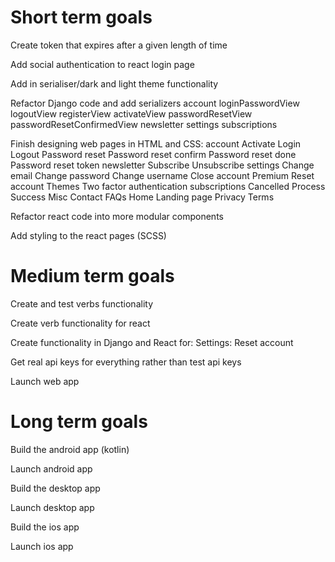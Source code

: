 # Short term goals
Create token that expires after a given length of time

Add social authentication to react login page

Add in serialiser/dark and light theme functionality

Refactor Django code and add serializers
    account
        loginPasswordView
        logoutView
        registerView
        activateView
        passwordResetView
        passwordResetConfirmedView
    newsletter
    settings
    subscriptions

Finish designing web pages in HTML and CSS:
    account
        Activate
        Login
        Logout
        Password reset
        Password reset confirm
        Password reset done
        Password reset token
    newsletter
        Subscribe
        Unsubscribe
    settings
        Change email
        Change password
        Change username
        Close account
        Premium
        Reset account
        Themes
        Two factor authentication
    subscriptions
        Cancelled
        Process
        Success
    Misc
        Contact
        FAQs
        Home
        Landing page
        Privacy
        Terms

Refactor react code into more modular components

Add styling to the react pages (SCSS)


# Medium term goals
Create and test verbs functionality

Create verb functionality for react

Create functionality in Django and React for:
    Settings: Reset account

Get real api keys for everything rather than test api keys

Launch web app


# Long term goals
Build the android app (kotlin)

Launch android app

Build the desktop app

Launch desktop app

Build the ios app

Launch ios app